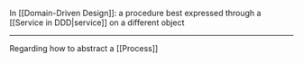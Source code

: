 In [[Domain-Driven Design]]: a procedure best expressed through a [[Service in DDD|service]] on a different object 

---

Regarding how to abstract a [[Process]]